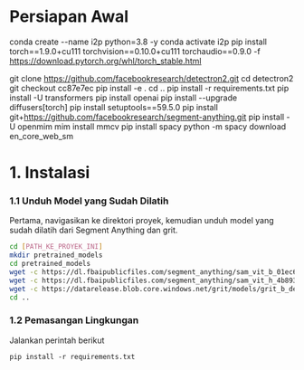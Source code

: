 # Persiapan Awal 

conda create --name i2p python=3.8 -y
conda activate i2p
pip install torch==1.9.0+cu111 torchvision==0.10.0+cu111 torchaudio==0.9.0 -f https://download.pytorch.org/whl/torch_stable.html

git clone https://github.com/facebookresearch/detectron2.git
cd detectron2
git checkout cc87e7ec
pip install -e .
cd ..
pip install -r requirements.txt
pip install -U transformers
pip install openai
pip install --upgrade diffusers[torch]
pip install setuptools==59.5.0
pip install git+https://github.com/facebookresearch/segment-anything.git
pip install -U openmim
mim install mmcv
pip install spacy
python -m spacy download en_core_web_sm


# 1. Instalasi

### 1.1 Unduh Model yang Sudah Dilatih
Pertama, navigasikan ke direktori proyek, kemudian unduh model yang sudah dilatih dari Segment Anything dan grit.

```bash
cd [PATH_KE_PROYEK_INI]
mkdir pretrained_models
cd pretrained_models
wget -c https://dl.fbaipublicfiles.com/segment_anything/sam_vit_b_01ec64.pth
wget -c https://dl.fbaipublicfiles.com/segment_anything/sam_vit_h_4b8939.pth
wget -c https://datarelease.blob.core.windows.net/grit/models/grit_b_densecap_objectdet.pth
cd ..
```

### 1.2 Pemasangan Lingkungan

Jalankan perintah berikut

```
pip install -r requirements.txt
```

